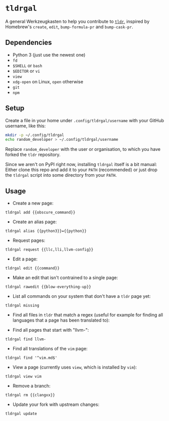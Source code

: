 # `tldrgal`

A general Werkzeugkasten to help you contribute to
[`tldr`](https://github.com/tldr-pages/tldr), inspired by Homebrew's
`create`, `edit`, `bump-formula-pr` and `bump-cask-pr`.

## Dependencies

- Python 3 (just use the newest one)
- `fd`
- `$SHELL` or `bash`
- `$EDITOR` or `vi`
- `view`
- `xdg-open` on Linux, `open` otherwise
- `git`
- `npm`

## Setup

Create a file in your home under `.config/tldrgal/username` with your GitHub
username, like this:

```sh
mkdir -p ~/.config/tldrgal
echo random_developer > ~/.config/tldrgal/username
```

Replace `random_developer` with the user or organisation, to which you have
forked the `tldr` repository.

Since we aren't on PyPI right now, installing `tldrgal` itself is a bit manual:
Either clone this repo and add it to your `PATH` (recommended) or just drop the
`tldrgal` script into some directory from your `PATH`.

## Usage

- Create a new page:

`tldrgal add {{obscure_command}}`

- Create an alias page:

`tldrgal alias {{python3}}={{python}}`

- Request pages:

`tldrgal request {{llc,lli,llvm-config}}`

- Edit a page:

`tldrgal edit {{command}}`

- Make an edit that isn't contrained to a single page:

`tldrgal rawedit {{blow-everything-up}}`

- List all commands on your system that don't have a `tldr` page yet:

`tldrgal missing`

- Find all files in `tldr` that match a regex (useful for example for finding all
languages that a page has been translated to):

- Find all pages that start with "llvm-":

`tldrgal find llvm-`

- Find all translations of the `vim` page:

`tldrgal find '^vim.md$'`

- View a page (currently uses `view`, which is installed by `vim`):

`tldrgal view vim`

- Remove a branch:

`tldrgal rm {{clangxx}}`

- Update your fork with upstream changes:

`tldrgal update`
